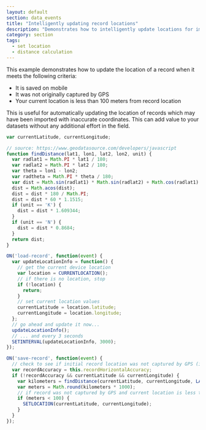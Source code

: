 ```yaml
---
layout: default
section: data_events
title: "Intelligently updating record locations"
description: "Demonstrates how to intelligently update locations for imported records."
category: section
tags:
  - set location
  - distance calculation
---
```


This example demonstrates how to update the location of a record when it meets the following criteria:

- It is saved on mobile
- It was not originally captured by GPS
- Your current location is less than 100 meters from record location

This is useful for automatically updating the location of records which may have been imported with inaccurate coordinates. This can add value to your datasets without any additional effort in the field.

```js
var currentLatitude, currentLongitude;

// source: https://www.geodatasource.com/developers/javascript
function findDistance(lat1, lon1, lat2, lon2, unit) {
  var radlat1 = Math.PI * lat1 / 180;
  var radlat2 = Math.PI * lat2 / 180;
  var theta = lon1 - lon2;
  var radtheta = Math.PI * theta / 180;
  var dist = Math.sin(radlat1) * Math.sin(radlat2) + Math.cos(radlat1) * Math.cos(radlat2) * Math.cos(radtheta);
  dist = Math.acos(dist);
  dist = dist * 180 / Math.PI;
  dist = dist * 60 * 1.1515;
  if (unit == 'K') {
    dist = dist * 1.609344;
  }
  if (unit == 'N') {
    dist = dist * 0.8684;
  }
  return dist;
}

ON('load-record', function(event) {
  var updateLocationInfo = function() {
    // get the current device location
    var location = CURRENTLOCATION();
    // if there is no location, stop
    if (!location) {
      return;
    }
    // set current location values
    currentLatitude = location.latitude;
    currentLongitude = location.longitude;
  };
  // go ahead and update it now...
  updateLocationInfo();
  // ... and every 3 seconds
  SETINTERVAL(updateLocationInfo, 3000);
});

ON('save-record', function(event) {
  // check to see if initial record location was not captured by GPS (imported or created on the web)
  var recordAccuracy = this.recordHorizontalAccuracy;
  if (!recordAccuracy && currentLatitude && currentLongitude) {
    var kilometers = findDistance(currentLatitude, currentLongitude, LATITUDE(), LONGITUDE(), 'K');
    var meters = Math.round(kilometers * 1000);
    // if record was not captured by GPS and current location is less than 100 meters from record location, update with current location
    if (meters < 100) {
      SETLOCATION(currentLatitude, currentLongitude);
    }
  }
});
```
